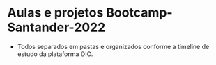 # Aulas e projetos Bootcamp-Santander-2022

- Todos separados em pastas e organizados conforme a timeline de estudo da plataforma DIO.